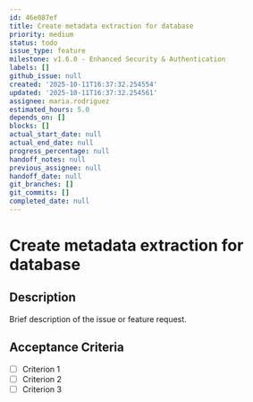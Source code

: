 ```yaml
---
id: 46e087ef
title: Create metadata extraction for database
priority: medium
status: todo
issue_type: feature
milestone: v1.6.0 - Enhanced Security & Authentication
labels: []
github_issue: null
created: '2025-10-11T16:37:32.254554'
updated: '2025-10-11T16:37:32.254561'
assignee: maria.rodriguez
estimated_hours: 5.0
depends_on: []
blocks: []
actual_start_date: null
actual_end_date: null
progress_percentage: null
handoff_notes: null
previous_assignee: null
handoff_date: null
git_branches: []
git_commits: []
completed_date: null
---
```


# Create metadata extraction for database

## Description

Brief description of the issue or feature request.

## Acceptance Criteria

- [ ] Criterion 1
- [ ] Criterion 2
- [ ] Criterion 3